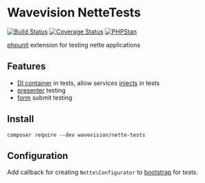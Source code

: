 # Wavevision NetteTests

[![Build Status](https://travis-ci.org/wavevision/nette-tests.svg?branch=master)](https://travis-ci.org/wavevision/nette-tests)
[![Coverage Status](https://coveralls.io/repos/github/wavevision/nette-tests/badge.svg?branch=master)](https://coveralls.io/github/wavevision/nette-tests?branch=master)
[![PHPStan](https://img.shields.io/badge/style-level%20max-brightgreen.svg?label=phpstan)](https://github.com/phpstan/phpstan)

[phpunit](https://github.com/sebastianbergmann/phpunit/) extension for testing nette applications

## Features

* [DI container](tests/app/tests/Models/ExampleModelTest.php) in tests, allow services [injects](tests/app/tests/Models/ExampleModelTest.php) in tests 
* [presenter](tests/app/tests/Presenters/ExamplePresenterTest.php) testing
* [form](tests/app/tests/Presenters/FormPresenterTest.php) submit testing


## Install

```
composer require --dev wavevision/nette-tests
```

## Configuration

Add callback for creating `Nette\Configurator` to [bootstrap](tests/app/tests/bootstrap.php) for tests.
